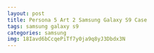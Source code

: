 ```yaml
---
layout: post
title: Persona 5 Art 2 Samsung Galaxy S9 Case
tags: samsung galaxy s9
categories: samsung
img: 18Iavd6bCcqePiTf7y0ja9q8yJ3Dbdx3N
---
```

